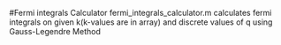 #Fermi integrals Calculator 
fermi_integrals_calculator.m calculates fermi integrals on given k(k-values are in array) and discrete values of q
using Gauss-Legendre Method